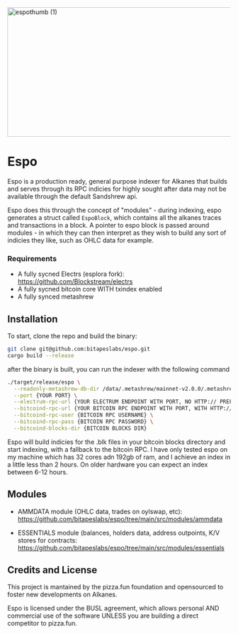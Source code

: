 
<img width="977" height="292" alt="espothumb (1)" src="https://github.com/user-attachments/assets/8ce11e4d-2fed-482a-bf26-1d520544ee7d" />

# Espo
Espo is a production ready, general purpose indexer for Alkanes that builds and serves through its RPC indicies for highly sought after data may not be available through the default Sandshrew api. 

Espo does this through the concept of "modules" - during indexing, espo generates a struct called `EspoBlock`, which contains all the alkanes traces and transactions in a block. A pointer to espo block is passed around modules - in which they can then interpret as they wish to build any sort of indicies they like, such as OHLC data for example. 


 ### Requirements
 - A fully sycned Electrs (esplora fork): https://github.com/Blockstream/electrs
 - A fully sycned bitcoin core WITH txindex enabled
 - A fully synced metashrew


## Installation 
To start, clone the repo and build the binary:
```bash
git clone git@github.com:bitapeslabs/espo.git
cargo build --release
```

after the binary is built, you can run the indexer with the following command
```bash
./target/release/espo \
  --readonly-metashrew-db-dir /data/.metashrew/mainnet-v2.0.0/.metashrew-reconcile \
  --port {YOUR PORT} \
  --electrum-rpc-url {YOUR ELECTRUM ENDPOINT WITH PORT, NO HTTP:// PREFIX} \
  --bitcoind-rpc-url {YOUR BITCOIN RPC ENDPOINT WITH PORT, WITH HTTP:// PREFIX} \
  --bitcoind-rpc-user {BITCOIN RPC USERNAME} \
  --bitcoind-rpc-pass {BITCOIN RPC PASSWORD} \
  --bitcoind-blocks-dir {BITCOIN BLOCKS DIR}
```

Espo will build indicies for the .blk files in your bitcoin blocks directory and start indexing, with a fallback to the bitcoin RPC. I have only tested espo on my machine which has 32 cores adn 192gb of ram, and I achieve an index in a little less than 2 hours. On older hardware you can expect an index between 6-12 hours.

## Modules
- AMMDATA module (OHLC data, trades on oylswap, etc):
  https://github.com/bitapeslabs/espo/tree/main/src/modules/ammdata
  
- ESSENTIALS module (balances, holders data, address outpoints, K/V stores for contracts:
  https://github.com/bitapeslabs/espo/tree/main/src/modules/essentials

## Credits and License
This project is mantained by the pizza.fun foundation and opensourced to foster new developments on Alkanes. 

Espo is licensed under the BUSL agreement, which allows personal AND commercial use of the software UNLESS you are building a direct competitor to pizza.fun.

